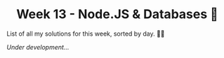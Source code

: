 <h1 align='center'>Week 13 - Node.JS & Databases 🚀</h1>

List of all my solutions for this week, sorted by day. 👨‍💻

_Under development..._

